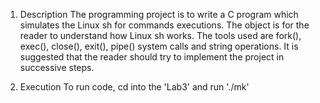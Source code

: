 1. Description
    The programming project is to write a C program which simulates the Linux sh for commands executions. The object is for the reader to understand how Linux sh works. The tools used are fork(), exec(), close(), exit(), pipe() system calls and string operations. It is suggested that the reader should try to implement the project in successive steps.

2. Execution
    To run code, cd into the 'Lab3' and run './mk'
